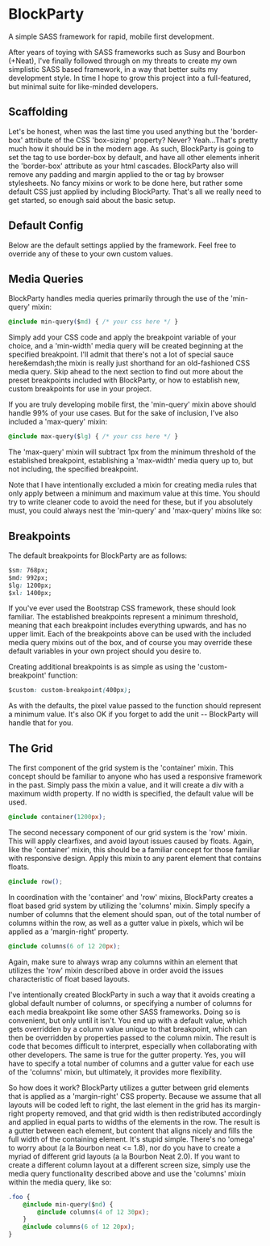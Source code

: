 # BlockParty
A simple SASS framework for rapid, mobile first development.

After years of toying with SASS frameworks such as Susy and Bourbon (+Neat), I've finally followed through on my threats to create my own simplistic SASS based framework, in a way that better suits my development style. In time I hope to grow this project into a full-featured, but minimal suite for like-minded developers.

## Scaffolding

Let's be honest, when was the last time you used anything but the 'border-box' attribute of the CSS 'box-sizing' property? Never? Yeah...That's pretty much how it should be in the modern age. As such, BlockParty is going to set the <html> tag to use border-box by default, and have all other elements inherit the 'border-box' attribute as your html cascades. BlockParty also will remove any padding and margin applied to the <body> or <html> tag by browser stylesheets. No fancy mixins or work to be done here, but rather some default CSS just applied by including BlockParty. That's all we really need to get started, so enough said about the basic setup.

## Default Config

Below are the default settings applied by the framework. Feel free to override any of these to your own custom values.

## Media Queries

BlockParty handles media queries primarily through the use of the 'min-query' mixin:
```css
@include min-query($md) { /* your css here */ }
```
Simply add your CSS code and apply the breakpoint variable of your choice, and a 'min-width' media query will be created beginning at the specified breakpoint. I'll admit that there's not a lot of special sauce here&emdash;the mixin is really just shorthand for an old-fashioned CSS media query. Skip ahead to the next section to find out more about the preset breakpoints included with BlockParty, or how to establish new, custom breakpoints for use in your project.

If you are truly developing mobile first, the 'min-query' mixin above should handle 99% of your use cases. But for the sake of inclusion, I've also included a 'max-query' mixin:
```css
@include max-query($lg) { /* your css here */ }
```
The 'max-query' mixin will subtract 1px from the minimum threshold of the established breakpoint, establishing a 'max-width' media query up to, but not including, the specified breakpoint.

Note that I have intentionally excluded a mixin for creating media rules that only apply between a minimum and maximum value at this time. You should try to write cleaner code to avoid the need for these, but if you absolutely must, you could always nest the 'min-query' and 'max-query' mixins like so:

## Breakpoints

The default breakpoints for BlockParty are as follows:
```css
$sm: 768px;
$md: 992px;
$lg: 1200px;
$xl: 1400px;
```
If you've ever used the Bootstrap CSS framework, these should look familiar. The established breakpoints represent a minimum threshold, meaning that each breakpoint includes everything upwards, and has no upper limit. Each of the breakpoints above can be used with the included media query mixins out of the box, and of course you may override these default variables in your own project should you desire to.

Creating additional breakpoints is as simple as using the 'custom-breakpoint' function:
```css
$custom: custom-breakpoint(400px);
```
As with the defaults, the pixel value passed to the function should represent a minimum value. It's also OK if you forget to add the unit -- BlockParty will handle that for you.

## The Grid

The first component of the grid system is the 'container' mixin. This concept should be familiar to anyone who has used a responsive framework in the past. Simply pass the mixin a value, and it will create a div with a maximum width property. If no width is specified, the default value will be used.
```css
@include container(1200px);
```

The second necessary component of our grid system is the 'row' mixin. This will apply clearfixes, and avoid layout issues caused by floats. Again, like the 'container' mixin, this should be a familiar concept for those familiar with responsive design. Apply this mixin to any parent element that contains floats.
```css
@include row();
```

In coordination with the 'container' and 'row' mixins, BlockParty creates a float based grid system by utilizing the 'columns' mixin. Simply specify a number of columns that the element should span, out of the total number of columns within the row, as well as a gutter value in pixels, which wil be applied as a 'margin-right' property.
```css
@include columns(6 of 12 20px);
```
Again, make sure to always wrap any columns within an element that utilizes the 'row' mixin described above in order avoid the issues characteristic of float based layouts.

I've intentionally created BlockParty in such a way that it avoids creating a global default number of columns, or specifying a number of columns for each media breakpoint like some other SASS frameworks. Doing so is convenient, but only until it isn't. You end up with a default value, which gets overridden by a column value unique to that breakpoint, which can then be overridden by properties passed to the column mixin. The result is code that becomes difficult to interpret, especially when collaborating with other developers. The same is true for the gutter property. Yes, you will have to specify a total number of columns and a gutter value for each use of the 'columns' mixin, but ultimately, it provides more flexibility.

So how does it work? BlockParty utilizes a gutter between grid elements that is applied as a 'margin-right' CSS property. Because we assume that all layouts will be coded left to right, the last element in the grid has its margin-right property removed, and that grid width is then redistributed accordingly and applied in equal parts to widths of the elements in the row. The result is a gutter between each element, but content that aligns nicely and fills the full width of the containing element. It's stupid simple. There's no 'omega' to worry about (a la Bourbon neat <= 1.8), nor do you have to create a myriad of different grid layouts (a la Bourbon Neat 2.0). If you want to create a different column layout at a different screen size, simply use the media query functionality described above and use the 'columns' mixin within the media query, like so:
```css
.foo {
	@include min-query($md) {
		@include columns(4 of 12 30px);
	}
	@include columns(6 of 12 20px);
}
```


